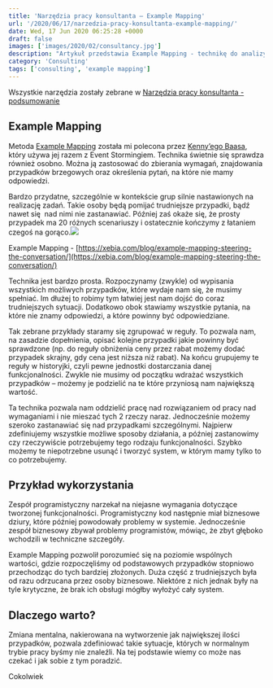 ```yaml
---
title: 'Narzędzia pracy konsultanta – Example Mapping'
url: '/2020/06/17/narzedzia-pracy-konsultanta-example-mapping/'
date: Wed, 17 Jun 2020 06:25:28 +0000
draft: false
images: ['images/2020/02/consultancy.jpg']
description: "Artykuł przedstawia Example Mapping - technikę do analizy przypadków biznesowych."
category: 'Consulting'
tags: ['consulting', 'example mapping']
---
```


Wszystkie narzędzia zostały zebrane w [Narzędzia pracy konsultanta - podsumowanie](/2020/02/04/narzedzia-pracy-konsultanta-podsumowanie)

## Example Mapping

Metoda [Example Mapping](https://cucumber.io/blog/bdd/example-mapping-introduction/) została mi polecona przez [Kenny’ego Baasa](https://www.linkedin.com/in/kenny-baas/), który używa jej razem z Event Stormingiem. Technika świetnie się sprawdza również osobno. Można ją zastosować do zbierania wymagań, znajdowania przypadków brzegowych oraz określenia pytań, na które nie mamy odpowiedzi.

Bardzo przydatne, szczególnie w kontekście grup silnie nastawionych na realizację zadań. Takie osoby będą pomijać trudniejsze przypadki, bądź nawet się  nad nimi nie zastanawiać. Później zaś okaże się, że prosty przypadek ma 20 różnych scenariuszy i ostatecznie kończymy z łataniem czegoś na gorąco.[![](/images/2020/06/example-mapping.jpg)](/images/2020/06/example-mapping.jpg)

Example Mapping - [https://xebia.com/blog/example-mapping-steering-the-conversation/](https://xebia.com/blog/example-mapping-steering-the-conversation/)

Technika jest bardzo prosta. Rozpoczynamy (zwykle) od wypisania wszystkich możliwych przypadków, które wydaje nam się, że musimy spełniać. Im dłużej to robimy tym łatwiej jest nam dojść do coraz trudniejszych sytuacji. Dodatkowo obok stawiamy wszystkie pytania, na które nie znamy odpowiedzi, a które powinny być odpowiedziane.

Tak zebrane przykłady staramy się zgrupować w reguły. To pozwala nam, na zasadzie dopełnienia, opisać kolejne przypadki jakie powinny być sprawdzone (np. do reguły obniżenia ceny przez rabat możemy dodać przypadek skrajny, gdy cena jest niższa niż rabat). Na końcu grupujemy te reguły w historyjki, czyli pewne jednostki dostarczania danej funkcjonalności. Zwykle nie musimy od początku wdrażać wszystkich przypadków – możemy je podzielić na te które przyniosą nam największą wartość.

Ta technika pozwala nam oddzielić pracę nad rozwiązaniem od pracy nad wymaganiami i nie mieszać tych 2 rzeczy naraz. Jednocześnie możemy szeroko zastanawiać się nad przypadkami szczególnymi. Najpierw zdefiniujemy wszystkie możliwe sposoby działania, a później zastanowimy czy rzeczywiście potrzebujemy tego rodzaju funkcjonalności. Szybko możemy te niepotrzebne usunąć i tworzyć system, w którym mamy tylko to co potrzebujemy.

## Przykład wykorzystania

Zespół programistyczny narzekał na niejasne wymagania dotyczące tworzonej funkcjonalności. Programistyczny kod następnie miał biznesowe dziury, które później powodowały problemy w systemie. Jednocześnie zespół biznesowy zbywał problemy programistów, mówiąc, że zbyt głęboko wchodzili w techniczne szczegóły.

Example Mapping pozwolił porozumieć się na poziomie wspólnych wartości, gdzie rozpoczęliśmy od podstawowych przypadków stopniowo przechodząc do tych bardziej złożonych. Duża część z trudniejszych była od razu odrzucana przez osoby biznesowe. Niektóre z nich jednak były na tyle krytyczne, że brak ich obsługi mógłby wyłożyć cały system.

## Dlaczego warto?

Zmiana mentalna, nakierowana na wytworzenie jak największej ilości przypadków, pozwala zdefiniować takie sytuacje, których w normalnym trybie pracy byśmy nie znaleźli. Na tej podstawie wiemy co może nas czekać i jak sobie z tym poradzić.

Cokolwiek
